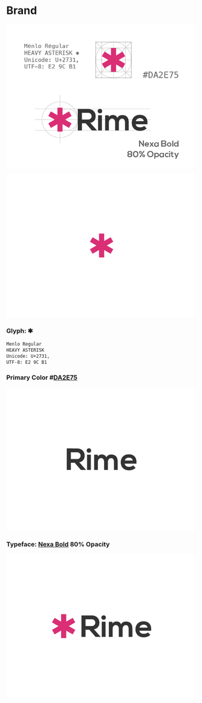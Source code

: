 # Brand

![design](design-01.png) 

![icon](design_icon.png)
### Glyph: ✱ 
```
Menlo Regular
HEAVY ASTERISK
Unicode: U+2731, 
UTF-8: E2 9C B1 
```
### Primary Color #[DA2E75](https://www.google.co.in/search?q=%23DA2E75)

![type](design_type.png)

### Typeface: [Nexa Bold](http://www.fontfabric.com/nexa-free-font/) 80% Opacity

![logo](design_logo.png)
